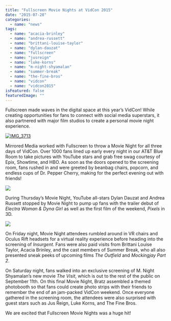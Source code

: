 ```yaml
---
title: "Fullscreen Movie Nights at VidCon 2015"
date: "2015-07-28"
categories: 
  - name: "news"
tags: 
  - name: "acacia-brinley"
  - name: "andrea-russett"
  - name: "brittani-louise-taylor"
  - name: "dylan-dauzat"
  - name: "fullscreen"
  - name: "jusreign"
  - name: "luke-korns"
  - name: "m-night-shyamalan"
  - name: "summer-break"
  - name: "the-fine-bros"
  - name: "vidcon"
  - name: "vidcon2015"
isFeatured: false
featuredImage: ""
---
```


Fullscreen made waves in the digital space at this year’s VidCon! While creating opportunities for fans to connect with social media superstars, it also partnered with major film studios to create a personal movie night experience.

[![IMG_3713](http://www.mirroredmedia.com/wp-content/uploads/2015/07/IMG_3713-e1438120151670-1024x768.jpg)](http://www.mirroredmedia.com/wp-content/uploads/2015/07/IMG_3713-e1438120151670.jpg)

Mirrored Media worked with Fullscreen to throw a Movie Night for all three days of VidCon. Over 1000 fans lined up early every night in our AT&T Blue Room to take pictures with YouTube stars and grab free swag courtesy of Epix, Showtime, and HBO. As soon as the doors opened to the screening room, fans rushed in and were greeted by beanbag chairs, popcorn, and endless cups of Dr. Pepper Cherry, making for the perfect evening out with friends!

[![](http://www.mirroredmedia.com/wp-content/uploads/2015/07/IMG_3659-1024x768.jpg)](http://www.mirroredmedia.com/wp-content/uploads/2015/07/IMG_3659.jpg)

During Thursday’s Movie Night, YouTube all-stars Dylan Dauzat and Andrea Russett stopped by Movie Night to pump up fans with the trailer debut of _Electra Woman & Dyna Girl_ as well as the first film of the weekend, _Pixels_ in 3D.

[![](http://www.mirroredmedia.com/wp-content/uploads/2015/07/IMG_3698-e1438120351762-1024x768.jpg)](http://www.mirroredmedia.com/wp-content/uploads/2015/07/IMG_3698-e1438120351762.jpg)

On Friday night, Movie Night attendees rumbled around in VR chairs and Oculus Rift headsets for a virtual reality experience before heading into the screening of _Insurgent_. Fans were also paid visits from Brittani Louise Taylor, Acacia Brinley, and the cast members of Summer Break, who all also presented sneak peeks of upcoming films _The Outfield_ and _Mockingjay Part 2_.

On Saturday night, fans walked into an exclusive screening of M. Night Shyamalan’s new movie _The Visit_, which is out to the rest of the public on September 11th. On this final Movie Night, Bratz assembled a themed photobooth so that fans could create photo strips with their friends to remember the end of an jam-packed VidCon weekend. Once everyone gathered in the screening room, the attendees were also surprised with guest stars such as Jus Reign, Luke Korns, and The Fine Bros.

We are excited that Fullscreen Movie Nights was a huge hit!
